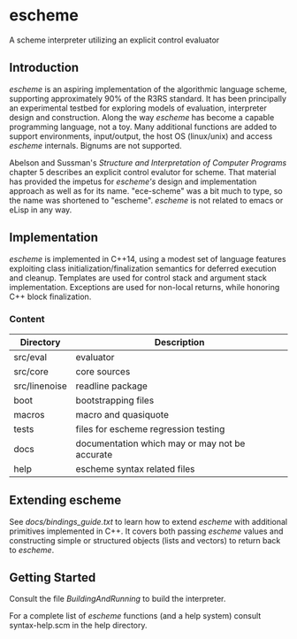 escheme
=======

A scheme interpreter utilizing an explicit control evaluator

## Introduction

_escheme_ is an aspiring implementation of the algorithmic language scheme, 
supporting approximately 90% of the R3RS standard. It has been principally an experimental
testbed for exploring models of evaluation, interpreter design and construction.
Along the way _escheme_ has become a capable programming language, not a toy.
Many additional functions are added to support environments, input/output, the host OS 
(linux/unix) and access _escheme_ internals. Bignums are not supported.

Abelson and Sussman's _Structure and Interpretation of Computer Programs_
chapter 5 describes an explicit control evalutor for scheme. That material has provided the impetus
for _escheme's_ design and implementation approach as well as for its name. "ece-scheme" was a bit much
to type, so the name was shortened to "escheme".
_escheme_ is not related to emacs or eLisp in any way.

## Implementation 

_escheme_ is implemented in C++14, using a modest set of language features
exploiting class initialization/finalization semantics for deferred execution 
and cleanup. Templates are used for control stack and argument stack 
implementation. Exceptions are used for non-local returns, 
while honoring C++ block finalization.

### Content
  
| Directory        | Description                                        |
| ---------------- | ---------------------------------------------------|
|  src/eval    |    evaluator|
|  src/core    |    core sources|
|  src/linenoise|  readline package|
|  boot      | bootstrapping files |
|  macros   |  macro and quasiquote|
|  tests  |    files for escheme regression testing|
|  docs |      documentation which may or may not be accurate|
|  help |      escheme syntax related files|

## Extending escheme

See _docs/bindings_guide.txt_ to learn how to extend _escheme_ with additional 
primitives implemented in C++. It covers both passing _escheme_ 
values and constructing simple or structured objects (lists and vectors) to
return back to _escheme_.

## Getting Started

Consult the file _BuildingAndRunning_ to build the interpreter.

For a complete list of _escheme_ functions (and a help system) consult syntax-help.scm in the 
help directory.




